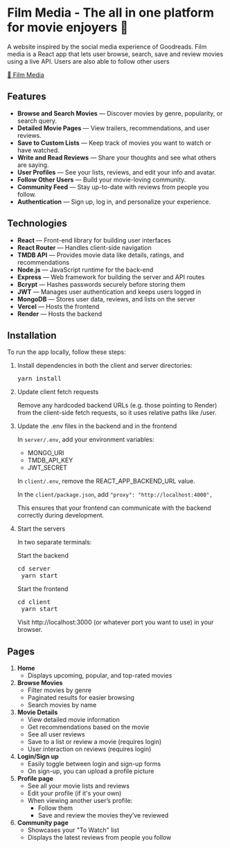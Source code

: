 # Film Media - The all in one platform for movie enjoyers 🎥

A website inspired by the social media experience of Goodreads. Film media is a React app that lets user browse, search, save and review movies using a live API. Users are also able to follow other users

[🔗 Film Media](https://film-media.vercel.app/)

## Features

- **Browse and Search Movies** — Discover movies by genre, popularity, or search query.
- **Detailed Movie Pages** — View trailers, recommendations, and user reviews.
- **Save to Custom Lists** — Keep track of movies you want to watch or have watched.
- **Write and Read Reviews** — Share your thoughts and see what others are saying.
- **User Profiles** — See your lists, reviews, and edit your info and avatar.
- **Follow Other Users** — Build your movie-loving community.
- **Community Feed** — Stay up-to-date with reviews from people you follow.
- **Authentication** — Sign up, log in, and personalize your experience.

## Technologies

- **React** — Front-end library for building user interfaces
- **React Router** — Handles client-side navigation
- **TMDB API** — Provides movie data like details, ratings, and recommendations
- **Node.js** — JavaScript runtime for the back-end
- **Express** — Web framework for building the server and API routes
- **Bcrypt** — Hashes passwords securely before storing them
- **JWT** — Manages user authentication and keeps users logged in
- **MongoDB** — Stores user data, reviews, and lists on the server
- **Vercel** — Hosts the frontend
- **Render** — Hosts the backend

## Installation

To run the app locally, follow these steps:

1. Install dependencies in both the client and server directories:
    <pre>yarn install</pre>
2. Update client fetch requests

    Remove any hardcoded backend URLs (e.g. those pointing to Render) from the client-side fetch requests, so it uses relative paths like /user.
   
4. Update the .env files in the backend and in the frontend

    In ``server/.env``, add your environment variables:
   - MONGO_URI
   - TMDB_API_KEY
   - JWT_SECRET
   
    In ``client/.env``, remove the REACT_APP_BACKEND_URL value.

    In the ``client/package.json``, add ``"proxy": "http://localhost:4000",``

    This ensures that your frontend can communicate with the backend correctly during development.

6. Start the servers

    In two separate terminals:

    Start the backend
    <pre>cd server
    yarn start</pre>

    Start the frontend
    <pre>cd client 
    yarn start</pre>

    Visit http://localhost:3000 (or whatever port you want to use) in your browser.

## Pages

1. **Home**
    - Displays upcoming, popular, and top-rated movies 
2. **Browse Movies**
    - Filter movies by genre
    - Paginated results for easier browsing
    - Search movies by name
3. **Movie Details**
    - View detailed movie information
    - Get recommendations based on the movie
    - See all user reviews
    - Save to a list or review a movie (requires login)
    - User interaction on reviews (requires login)
4. **Login/Sign up**
    - Easily toggle between login and sign-up forms
    - On sign-up, you can upload a profile picture
5. **Profile page**
    - See all your movie lists and reviews
    - Edit your profile (if it's your own)
    - When viewing another user’s profile:
        - Follow them
        - Save and review the movies they’ve reviewed
6. **Community page**
    - Showcases your "To Watch" list
    - Displays the latest reviews from people you follow
